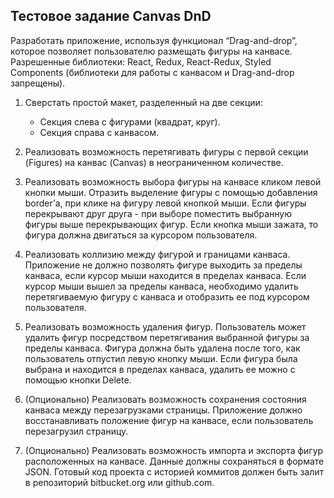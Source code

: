 ## Тестовое задание Canvas DnD

Разработать приложение, используя функционал “Drag-and-drop”, которое позволяет пользователю
размещать фигуры на канвасе.
Разрешенные библиотеки: React, Redux, React-Redux, Styled Components (библиотеки для работы с
канвасом и Drag-and-drop запрещены).
1. Сверстать простой макет, разделенный на две секции:
    * Секция слева с фигурами (квадрат, круг).
    * Секция справа с канвасом.

2. Реализовать возможность перетягивать фигуры с первой секции (Figures) на канвас
(Canvas) в неограниченном количестве.

3. Реализовать возможность выбора фигуры на канвасе кликом левой кнопки мыши.
Отразить выделение фигуры с помощью добавления border’а, при клике на фигуру левой кнопкой
мыши. Если фигуры перекрывают друг друга - при выборе поместить выбранную фигуры выше
перекрывающих фигур. Если кнопка мыши зажата, то фигура должна двигаться за курсором пользователя.

4. Реализовать коллизию между фигурой и границами канваса.
Приложение не должно позволять фигуре выходить за пределы канваса, если курсор мыши находится
в пределах канваса.
Если курсор мыши вышел за пределы канваса, необходимо удалить перетягиваемую фигуру с
канваса и отобразить ее под курсором пользователя.

5. Реализовать возможность удаления фигур.
Пользователь может удалить фигур посредством перетягивания выбранной фигуры за пределы
канваса. Фигура должна быть удалена после того, как пользователь отпустил левую кнопку мыши. Если
фигура была выбрана и находится в пределах канваса, удалить ее можно с помощью кнопки Delete.

6. (Опционально) Реализовать возможность сохранения состояния канваса между
перезагрузками страницы.
Приложение должно восстанавливать положение фигур на канвасе, если пользователь перезагрузил
страницу.

7. (Опционально) Реализовать возможность импорта и экспорта фигур расположенных
на канвасе.
Данные должны сохраняться в формате JSON.
Готовый код проекта с историей коммитов должен быть залит в репозиторий bitbucket.org или
github.com.